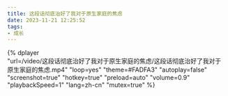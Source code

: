 ```yaml
---
title: 这段话彻底治好了我对于原生家庭的焦虑
date: 2023-11-21 12:25:52
tags:
- 成长
---
```


{%
    dplayer     
    "url=/video/这段话彻底治好了我对于原生家庭的焦虑/这段话彻底治好了我对于原生家庭的焦虑.mp4"
    "loop=yes"
    "theme=#FADFA3"
    "autoplay=false"
    "screenshot=true"
    "hotkey=true"
    "preload=auto"
    "volume=0.9"
    "playbackSpeed=1"
    "lang=zh-cn"
    "mutex=true"
%}